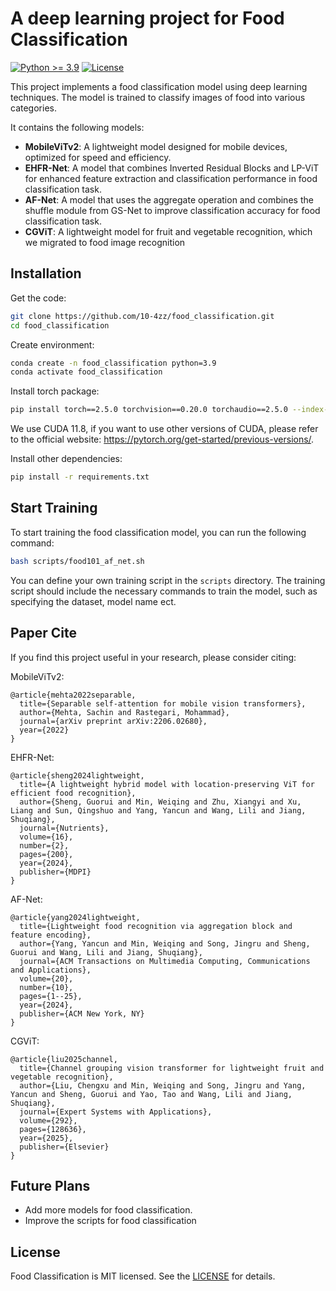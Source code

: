 # A deep learning project for Food Classification

[![Python >= 3.9](https://img.shields.io/badge/python->=3.9-blue.svg)](https://www.python.org/downloads/release/)
[![License](https://img.shields.io/badge/license-MIT-blue.svg)](https://opensource.org/license/mit/)

This project implements a food classification model using deep learning techniques. The model is trained to classify images of food into various categories.

It contains the following models:
- **MobileViTv2**: A lightweight model designed for mobile devices, optimized for speed and efficiency.
- **EHFR-Net**: A model that combines Inverted Residual Blocks and LP-ViT for enhanced feature extraction and classification performance in food classification task.
- **AF-Net**: A model that uses the aggregate operation and combines the shuffle module from GS-Net to improve classification accuracy for food classification task.
- **CGViT**: A lightweight model for fruit and vegetable recognition, which we migrated to food image recognition 

## Installation

Get the code:

```bash
git clone https://github.com/10-4zz/food_classification.git
cd food_classification
```

Create environment:

```bash
conda create -n food_classification python=3.9
conda activate food_classification
```

Install torch package:

```bash
pip install torch==2.5.0 torchvision==0.20.0 torchaudio==2.5.0 --index-url https://download.pytorch.org/whl/cu118
```
We use CUDA 11.8, if you want to use other versions of CUDA, please refer to the official website: https://pytorch.org/get-started/previous-versions/.

Install other dependencies:

```bash
pip install -r requirements.txt
```

## Start Training
To start training the food classification model, you can run the following command:

```bash
bash scripts/food101_af_net.sh
```
You can define your own training script in the `scripts` directory. The training script should include the necessary commands to train the model, such as specifying the dataset, model name ect.

## Paper Cite
If you find this project useful in your research, please consider citing:

MobileViTv2:
```
@article{mehta2022separable,
  title={Separable self-attention for mobile vision transformers},
  author={Mehta, Sachin and Rastegari, Mohammad},
  journal={arXiv preprint arXiv:2206.02680},
  year={2022}
}
```

EHFR-Net:
```
@article{sheng2024lightweight,
  title={A lightweight hybrid model with location-preserving ViT for efficient food recognition},
  author={Sheng, Guorui and Min, Weiqing and Zhu, Xiangyi and Xu, Liang and Sun, Qingshuo and Yang, Yancun and Wang, Lili and Jiang, Shuqiang},
  journal={Nutrients},
  volume={16},
  number={2},
  pages={200},
  year={2024},
  publisher={MDPI}
}
```

AF-Net:
```
@article{yang2024lightweight,
  title={Lightweight food recognition via aggregation block and feature encoding},
  author={Yang, Yancun and Min, Weiqing and Song, Jingru and Sheng, Guorui and Wang, Lili and Jiang, Shuqiang},
  journal={ACM Transactions on Multimedia Computing, Communications and Applications},
  volume={20},
  number={10},
  pages={1--25},
  year={2024},
  publisher={ACM New York, NY}
}
```

CGViT:
```
@article{liu2025channel,
  title={Channel grouping vision transformer for lightweight fruit and vegetable recognition},
  author={Liu, Chengxu and Min, Weiqing and Song, Jingru and Yang, Yancun and Sheng, Guorui and Yao, Tao and Wang, Lili and Jiang, Shuqiang},
  journal={Expert Systems with Applications},
  volume={292},
  pages={128636},
  year={2025},
  publisher={Elsevier}
}
```

## Future Plans
- Add more models for food classification.
- Improve the scripts for food classification

## License

Food Classification is MIT licensed. See the [LICENSE](LICENSE) for details.